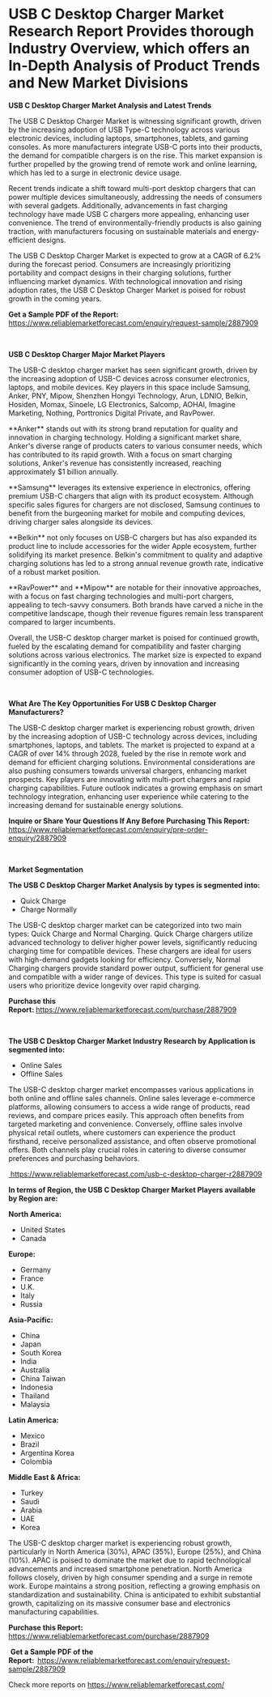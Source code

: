 <p><h1>USB C Desktop Charger Market Research Report Provides thorough Industry Overview, which offers an In-Depth Analysis of Product Trends and New Market Divisions</h1></p><p><strong>USB C Desktop Charger Market Analysis and Latest Trends</strong></p>
<p><p>The USB C Desktop Charger Market is witnessing significant growth, driven by the increasing adoption of USB Type-C technology across various electronic devices, including laptops, smartphones, tablets, and gaming consoles. As more manufacturers integrate USB-C ports into their products, the demand for compatible chargers is on the rise. This market expansion is further propelled by the growing trend of remote work and online learning, which has led to a surge in electronic device usage.</p><p>Recent trends indicate a shift toward multi-port desktop chargers that can power multiple devices simultaneously, addressing the needs of consumers with several gadgets. Additionally, advancements in fast charging technology have made USB C chargers more appealing, enhancing user convenience. The trend of environmentally-friendly products is also gaining traction, with manufacturers focusing on sustainable materials and energy-efficient designs.</p><p>The USB C Desktop Charger Market is expected to grow at a CAGR of 6.2% during the forecast period. Consumers are increasingly prioritizing portability and compact designs in their charging solutions, further influencing market dynamics. With technological innovation and rising adoption rates, the USB C Desktop Charger Market is poised for robust growth in the coming years.</p></p>
<p><strong>Get a Sample PDF of the Report:&nbsp;</strong> <a href="https://www.reliablemarketforecast.com/enquiry/request-sample/2887909?utm_campaign=2949&utm_medium=2&utm_source=Github&utm_content=ia&utm_term=14032025&utm_id=usb-c-desktop-charger">https://www.reliablemarketforecast.com/enquiry/request-sample/2887909</a></p>
<p>&nbsp;</p>
<p><strong>USB C Desktop Charger Major Market Players</strong></p>
<p><p>The USB-C desktop charger market has seen significant growth, driven by the increasing adoption of USB-C devices across consumer electronics, laptops, and mobile devices. Key players in this space include Samsung, Anker, PNY, Mipow, Shenzhen Hongyi Technology, Arun, LDNIO, Belkin, Hosiden, Momax, Sinoele, LG Electronics, Salcomp, AOHAI, Imagine Marketing, Nothing, Porttronics Digital Private, and RavPower.</p><p>**Anker** stands out with its strong brand reputation for quality and innovation in charging technology. Holding a significant market share, Anker's diverse range of products caters to various consumer needs, which has contributed to its rapid growth. With a focus on smart charging solutions, Anker's revenue has consistently increased, reaching approximately $1 billion annually.</p><p>**Samsung** leverages its extensive experience in electronics, offering premium USB-C chargers that align with its product ecosystem. Although specific sales figures for chargers are not disclosed, Samsung continues to benefit from the burgeoning market for mobile and computing devices, driving charger sales alongside its devices.</p><p>**Belkin** not only focuses on USB-C chargers but has also expanded its product line to include accessories for the wider Apple ecosystem, further solidifying its market presence. Belkin's commitment to quality and adaptive charging solutions has led to a strong annual revenue growth rate, indicative of a robust market position.</p><p>**RavPower** and **Mipow** are notable for their innovative approaches, with a focus on fast charging technologies and multi-port chargers, appealing to tech-savvy consumers. Both brands have carved a niche in the competitive landscape, though their revenue figures remain less transparent compared to larger incumbents.</p><p>Overall, the USB-C desktop charger market is poised for continued growth, fueled by the escalating demand for compatibility and faster charging solutions across various electronics. The market size is expected to expand significantly in the coming years, driven by innovation and increasing consumer adoption of USB-C technologies.</p></p>
<p>&nbsp;</p>
<p><strong>What Are The Key Opportunities For USB C Desktop Charger Manufacturers?</strong></p>
<p><p>The USB-C desktop charger market is experiencing robust growth, driven by the increasing adoption of USB-C technology across devices, including smartphones, laptops, and tablets. The market is projected to expand at a CAGR of over 14% through 2028, fueled by the rise in remote work and demand for efficient charging solutions. Environmental considerations are also pushing consumers towards universal chargers, enhancing market prospects. Key players are innovating with multi-port chargers and rapid charging capabilities. Future outlook indicates a growing emphasis on smart technology integration, enhancing user experience while catering to the increasing demand for sustainable energy solutions.</p></p>
<p><strong>Inquire or Share Your Questions If Any Before Purchasing This Report:</strong> <a href="https://www.reliablemarketforecast.com/enquiry/pre-order-enquiry/2887909?utm_campaign=2949&utm_medium=2&utm_source=Github&utm_content=ia&utm_term=14032025&utm_id=usb-c-desktop-charger">https://www.reliablemarketforecast.com/enquiry/pre-order-enquiry/2887909</a></p>
<p>&nbsp;</p>
<p><strong>Market Segmentation</strong></p>
<p><strong>The USB C Desktop Charger Market Analysis by types is segmented into:</strong></p>
<p><ul><li>Quick Charge</li><li>Charge Normally</li></ul></p>
<p><p>The USB-C desktop charger market can be categorized into two main types: Quick Charge and Normal Charging. Quick Charge chargers utilize advanced technology to deliver higher power levels, significantly reducing charging time for compatible devices. These chargers are ideal for users with high-demand gadgets looking for efficiency. Conversely, Normal Charging chargers provide standard power output, sufficient for general use and compatible with a wider range of devices. This type is suited for casual users who prioritize device longevity over rapid charging.</p></p>
<p><strong>Purchase this Report:&nbsp;</strong><a href="https://www.reliablemarketforecast.com/purchase/2887909?utm_campaign=2949&utm_medium=2&utm_source=Github&utm_content=ia&utm_term=14032025&utm_id=usb-c-desktop-charger">https://www.reliablemarketforecast.com/purchase/2887909</a></p>
<p>&nbsp;</p>
<p><strong>The USB C Desktop Charger Market Industry Research by Application is segmented into:</strong></p>
<p><ul><li>Online Sales</li><li>Offline Sales</li></ul></p>
<p><p>The USB-C desktop charger market encompasses various applications in both online and offline sales channels. Online sales leverage e-commerce platforms, allowing consumers to access a wide range of products, read reviews, and compare prices easily. This approach often benefits from targeted marketing and convenience. Conversely, offline sales involve physical retail outlets, where customers can experience the product firsthand, receive personalized assistance, and often observe promotional offers. Both channels play crucial roles in catering to diverse consumer preferences and purchasing behaviors.</p></p>
<p><a href="https://www.reliablemarketforecast.com/usb-c-desktop-charger-r2887909?utm_campaign=2949&utm_medium=2&utm_source=Github&utm_content=ia&utm_term=14032025&utm_id=usb-c-desktop-charger">&nbsp;https://www.reliablemarketforecast.com/usb-c-desktop-charger-r2887909</a></p>
<p><strong>In terms of Region, the USB C Desktop Charger Market Players available by Region are:</strong></p>
<p>
    <p> <strong> North America: </strong>
        <ul>
            <li>United States</li>
            <li>Canada</li>
        </ul>
        </p> 
    <p> <strong> Europe: </strong>
        <ul>
            <li>Germany</li>
            <li>France</li>
            <li>U.K.</li>
            <li>Italy</li>
            <li>Russia</li>
        </ul>
        </p> 
    <p> <strong> Asia-Pacific: </strong>
        <ul>
            <li>China</li>
            <li>Japan</li>
            <li>South Korea</li>
            <li>India</li>
            <li>Australia</li>
            <li>China Taiwan</li>
            <li>Indonesia</li>
            <li>Thailand</li>
            <li>Malaysia</li>
        </ul>
        </p> 
    <p> <strong> Latin America: </strong>
        <ul>
            <li>Mexico</li>
            <li>Brazil</li>
            <li>Argentina Korea</li>
            <li>Colombia</li>
        </ul>
        </p> 
    <p> <strong> Middle East & Africa: </strong>
        <ul>
            <li>Turkey</li>
            <li>Saudi</li>
            <li>Arabia</li>
            <li>UAE</li>
            <li>Korea</li>
        </ul>
    </p>
    </p>
<p><p>The USB-C desktop charger market is experiencing robust growth, particularly in North America (30%), APAC (35%), Europe (25%), and China (10%). APAC is poised to dominate the market due to rapid technological advancements and increased smartphone penetration. North America follows closely, driven by high consumer spending and a surge in remote work. Europe maintains a strong position, reflecting a growing emphasis on standardization and sustainability. China is anticipated to exhibit substantial growth, capitalizing on its massive consumer base and electronics manufacturing capabilities.</p></p>
<p><strong>Purchase this Report: </strong><a href="https://www.reliablemarketforecast.com/purchase/2887909?utm_campaign=2949&utm_medium=2&utm_source=Github&utm_content=ia&utm_term=14032025&utm_id=usb-c-desktop-charger">https://www.reliablemarketforecast.com/purchase/2887909</a></p>
<p>&nbsp;<strong>Get a Sample PDF of the Report:&nbsp;&nbsp;</strong><a href="https://www.reliablemarketforecast.com/enquiry/request-sample/2887909?utm_campaign=2949&utm_medium=2&utm_source=Github&utm_content=ia&utm_term=14032025&utm_id=usb-c-desktop-charger">https://www.reliablemarketforecast.com/enquiry/request-sample/2887909</a></p>
<p><strong></strong></p>
<p>Check more reports on <a href="https://www.reliablemarketforecast.com/?utm_campaign=2949&utm_medium=2&utm_source=Github&utm_content=ia&utm_term=14032025&utm_id=usb-c-desktop-charger">https://www.reliablemarketforecast.com/</a></p>